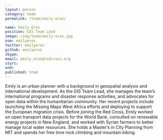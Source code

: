 ```yaml
---
layout: person
category: team
permalink: /team/emily-eros/

name: Emily Eros
position: GIS Team Lead
image: /img/team/emily-eros.jpg
osm: emilyeros
twitter: emilyeros
github: emilyeros
skype:
email: emily.eros@redcross.org
start:
end:
published: true
---
```


Emily is an urban planner with a background in geospatial analysis and international development. As the GIS Team Lead, she manages the team’s international programs and disaster response activities, and advocates for open data within the humanitarian community. Her recent projects include launching the Missing Maps West Africa efforts and deploying to support the European migration crisis. Before joining the Red Cross, Emily worked on open transport data projects for the World Bank, consulted on renewable energy projects in New England, and worked with Syrian farmers to better manage local water resources. She holds a Master’s in City Planning from MIT and spends her free time rock climbing and mountain biking.
